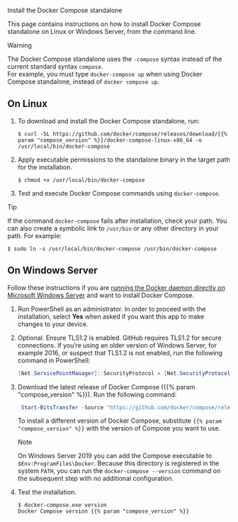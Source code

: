 Install the Docker Compose standalone


This page contains instructions on how to install Docker Compose standalone on Linux or Windows Server, from the command line.

> [!WARNING]
>
> The Docker Compose standalone uses the `-compose` syntax instead of the current standard syntax `compose`.  
> For example, you must type `docker-compose up` when using Docker Compose standalone, instead of `docker compose up`.

## On Linux

1. To download and install the Docker Compose standalone, run:

   ```console
   $ curl -SL https://github.com/docker/compose/releases/download/{{% param "compose_version" %}}/docker-compose-linux-x86_64 -o /usr/local/bin/docker-compose
   ```

2. Apply executable permissions to the standalone binary in the target path for the installation.

   ```console
   $ chmod +x /usr/local/bin/docker-compose
   ```

3. Test and execute Docker Compose commands using `docker-compose`.

> [!TIP]
>
> If the command `docker-compose` fails after installation, check your path.
> You can also create a symbolic link to `/usr/bin` or any other directory in your path.
> For example:
> ```console
> $ sudo ln -s /usr/local/bin/docker-compose /usr/bin/docker-compose
> ```

## On Windows Server

Follow these instructions if you are [running the Docker daemon directly
on Microsoft Windows Server](/manuals/engine/install/binaries.md#install-server-and-client-binaries-on-windows) and want to install Docker Compose.

1.  Run PowerShell as an administrator.
    In order to proceed with the installation, select **Yes** when asked if you want this app to make changes to your device.

2.  Optional. Ensure TLS1.2 is enabled. 
    GitHub requires TLS1.2 for secure connections. If you’re using an older version of Windows Server, for example 2016, or suspect that TLS1.2 is not enabled, run the following command in PowerShell:

    ```powershell
    [Net.ServicePointManager]::SecurityProtocol = [Net.SecurityProtocolType]::Tls12
    ```

3. Download the latest release of Docker Compose ({{% param "compose_version" %}}). Run the following command:

    ```powershell
     Start-BitsTransfer -Source "https://github.com/docker/compose/releases/download/{{% param "compose_version" %}}/docker-compose-windows-x86_64.exe" -Destination $Env:ProgramFiles\Docker\docker-compose.exe
    ```

    To install a different version of Docker Compose, substitute `{{% param "compose_version" %}}` with the version of Compose you want to use.

    > [!NOTE]
    >
    > On Windows Server 2019 you can add the Compose executable to `$Env:ProgramFiles\Docker`.
     Because this directory is registered in the system `PATH`, you can run the `docker-compose --version` 
     command on the subsequent step with no additional configuration.

4.  Test the installation.

    ```console
    $ docker-compose.exe version
    Docker Compose version {{% param "compose_version" %}}
    ```
